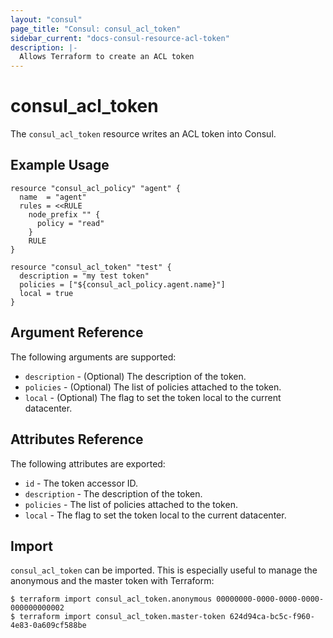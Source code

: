 ```yaml
---
layout: "consul"
page_title: "Consul: consul_acl_token"
sidebar_current: "docs-consul-resource-acl-token"
description: |-
  Allows Terraform to create an ACL token
---
```


# consul_acl_token

The `consul_acl_token` resource writes an ACL token into Consul.

## Example Usage

```hcl
resource "consul_acl_policy" "agent" {
  name  = "agent"
  rules = <<RULE
    node_prefix "" {
      policy = "read"
    }
    RULE
}

resource "consul_acl_token" "test" {
  description = "my test token"
  policies = ["${consul_acl_policy.agent.name}"]
  local = true
}
```

## Argument Reference

The following arguments are supported:

* `description` - (Optional) The description of the token.
* `policies` - (Optional) The list of policies attached to the token.
* `local` - (Optional) The flag to set the token local to the current datacenter.

## Attributes Reference

The following attributes are exported:

* `id` - The token accessor ID.
* `description` - The description of the token.
* `policies` - The list of policies attached to the token.
* `local` - The flag to set the token local to the current datacenter.


## Import

`consul_acl_token` can be imported. This is especially useful to manage the 
anonymous and the master token with Terraform:

```
$ terraform import consul_acl_token.anonymous 00000000-0000-0000-0000-000000000002
$ terraform import consul_acl_token.master-token 624d94ca-bc5c-f960-4e83-0a609cf588be
```